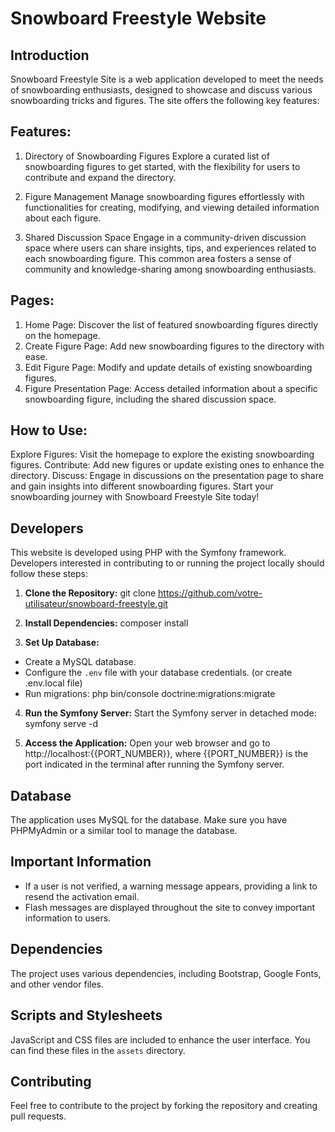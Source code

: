 # Snowboard Freestyle Website

## Introduction
Snowboard Freestyle Site is a web application developed to meet the needs of snowboarding enthusiasts, designed to showcase and discuss various snowboarding tricks and figures. The site offers the following key features:

## Features:
1. Directory of Snowboarding Figures
Explore a curated list of snowboarding figures to get started, with the flexibility for users to contribute and expand the directory.

2. Figure Management
Manage snowboarding figures effortlessly with functionalities for creating, modifying, and viewing detailed information about each figure.

3. Shared Discussion Space
Engage in a community-driven discussion space where users can share insights, tips, and experiences related to each snowboarding figure. This common area fosters a sense of community and knowledge-sharing among snowboarding enthusiasts.

## Pages:
1. Home Page: 
Discover the list of featured snowboarding figures directly on the homepage.
2. Create Figure Page: 
Add new snowboarding figures to the directory with ease.
3. Edit Figure Page: 
Modify and update details of existing snowboarding figures.
4. Figure Presentation Page: 
Access detailed information about a specific snowboarding figure, including the shared discussion space.

## How to Use:
Explore Figures: Visit the homepage to explore the existing snowboarding figures.
Contribute: Add new figures or update existing ones to enhance the directory.
Discuss: Engage in discussions on the presentation page to share and gain insights into different snowboarding figures.
Start your snowboarding journey with Snowboard Freestyle Site today!

## Developers

This website is developed using PHP with the Symfony framework. Developers interested in contributing to or running the project locally should follow these steps:

1. **Clone the Repository:**
git clone https://github.com/votre-utilisateur/snowboard-freestyle.git

2. **Install Dependencies:**
composer install

3. **Set Up Database:**
- Create a MySQL database.
- Configure the `.env` file with your database credentials. (or create .env.local file)
- Run migrations:
  php bin/console doctrine:migrations:migrate

4. **Run the Symfony Server:**
Start the Symfony server in detached mode:
symfony serve -d

5. **Access the Application:**
Open your web browser and go to http://localhost:{{PORT_NUMBER}}, where {{PORT_NUMBER}} is the port indicated in the terminal after running the Symfony server.

## Database

The application uses MySQL for the database. Make sure you have PHPMyAdmin or a similar tool to manage the database.

## Important Information

- If a user is not verified, a warning message appears, providing a link to resend the activation email.
- Flash messages are displayed throughout the site to convey important information to users.

## Dependencies

The project uses various dependencies, including Bootstrap, Google Fonts, and other vendor files.

## Scripts and Stylesheets

JavaScript and CSS files are included to enhance the user interface. You can find these files in the `assets` directory.

## Contributing

Feel free to contribute to the project by forking the repository and creating pull requests.
